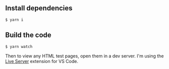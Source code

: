 ## Install dependencies

```
$ yarn i
```

## Build the code

```
$ yarn watch
```

Then to view any HTML test pages, open them in a dev server. I'm using the [Live Server](https://marketplace.visualstudio.com/items?itemName=ritwickdey.LiveServer) extension for VS Code.
